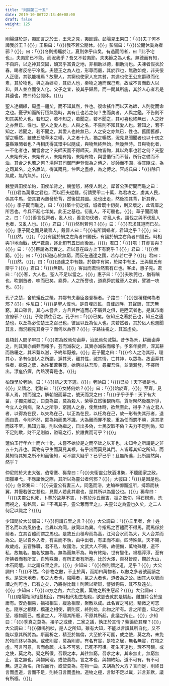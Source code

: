 ```yaml
---
title: "則陽第二十五"
date: 2019-10-06T22:13:46+08:00
draft: false
weight: 125
---
```




則陽游於楚，夷節言之於王，王未之見，夷節歸。彭陽見王果曰：「{{<span secondary>}}夫子何不譚我於王？{{</span>}}」王果曰：「{{<span secondary>}}我不若公閱休。{{</span>}}」彭陽曰：「{{<span secondary>}}公閱休奚為者邪？{{</span>}}」曰：「{{<span secondary>}}冬則擉鼈於江，夏則休乎山樊，有過而問者，曰『此予宅也』，夫夷節已不能，而況我乎？吾又不若夷節。夫夷節之為人也，無德而有知，不自許，以之神其交固，顛冥乎富貴之地，非相助以德，相助消也。夫凍者假衣於春，暍者反冬乎冷風。夫楚王之為人也，形尊而嚴，其於罪也，無赦如虎，非夫佞人正德，其孰能橈焉？故聖人，其窮也使家人忘其貧，其達也使王公忘爵祿而化卑，其於物也，與之為娛矣，其於人也，樂物之通而保己焉，故或不言而飲人以和，與人並立而使人化。父子之宜，彼其乎歸居，而一閒其所施，其於人心者若是其遠也，故曰待公閱休。{{</span>}}」



聖人達綢繆，周盡一體矣，而不知其然，性也。復命搖作而以天為師，人則從而命之也。憂乎知而所行恆無幾時，其有止也若之何？生而美者，人與之鑑，不告則不知其美於人也。若知之，若不知之，若聞之，若不聞之，其可喜也終無已，人之好之亦無已，性也。聖人之愛人也，人與之名，不告則不知其愛人也。若知之，若不知之，若聞之，若不聞之，其愛人也終無已，人之安之亦無已，性也。舊國舊都，望之暢然，雖使丘陵草木之緡，入之者十九，猶之暢然，況見見聞聞者也以十仞之臺縣眾閒者也？冉相氏得其環中以隨成，與物無終無始，無幾無時。日與物化者，一不化者也，闔嘗舍之？夫師天而不得師天，與物皆殉，其以為事也若之何？夫聖人未始有天，未始有人，未始有始，未始有物，與世偕行而不替，所行之備而不洫，其合之也若之何？湯得其司御門尹登恆為之傅之，從師而不囿，得其隨成，為之司其名，之名嬴法，得其兩見。仲尼之盡慮，為之傅之。容成氏曰：「{{<span secondary>}}除日無歲，無內無外。{{</span>}}」



魏瑩與田侯牟約，田侯牟背之，魏瑩怒，將使人刺之。犀首公孫衍聞而恥之曰：「{{<span secondary>}}君為萬乘之君也，而以匹夫從讎。衍請受甲二十萬，為君攻之，虜其人民，係其牛馬，使其君內熱發於背，然後拔其國。忌也出走，然後抶其背，折其脊。{{</span>}}」季子聞而恥之，曰：「{{<span secondary>}}築十仞之城，城者既十仞矣，則又壞之，此胥靡之所苦也。今兵不起七年矣，此王之基也。衍亂人，不可聽也。{{</span>}}」華子聞而醜之，曰：「{{<span secondary>}}善言伐齊者，亂人也，善言勿伐者，亦亂人也，謂伐之與不伐亂人也者，又亂人也。{{</span>}}」君曰：「{{<span secondary>}}然則若何？{{</span>}}」曰：「{{<span secondary>}}君求其道而已矣。{{</span>}}」惠子聞之而見戴晉人。戴晉人曰：「{{<span secondary>}}有所謂蝸者，君知之乎？{{</span>}}」曰：「{{<span secondary>}}然。{{</span>}}」「{{<span secondary>}}有國於蝸之左角者曰觸氏，有國於蝸之右角者曰蠻氏，時相與爭地而戰，伏尸數萬，逐北旬有五日而後反。{{</span>}}」君曰：「{{<span secondary>}}噫！其虛言與？{{</span>}}」曰：「{{<span secondary>}}臣請為君實之。君以意在四方上下有窮乎？{{</span>}}」君曰：「{{<span secondary>}}無窮。{{</span>}}」曰：「{{<span secondary>}}知遊心於無窮，而反在通達之國，若存若亡乎？{{</span>}}」君曰：「{{<span secondary>}}然。{{</span>}}」曰：「{{<span secondary>}}通達之中有魏，於魏中有梁，於梁中有王，王與蠻氏有辯乎？{{</span>}}」君曰：「{{<span secondary>}}無辯。{{</span>}}」客出而君惝然若有亡也。客出，惠子見。君曰：「{{<span secondary>}}客，大人也，聖人不足以當之。{{</span>}}」惠子曰：「{{<span secondary>}}夫吹莞也，猶有嗃也，吹劍首者，吷而已矣。堯舜，人之所譽也，道堯舜於戴晉人之前，譬猶一吷也。{{</span>}}」



孔子之楚，舍於蟻丘之漿，其鄰有夫妻臣妾登極者。子路曰：「{{<span secondary>}}是稯稯何為者邪？{{</span>}}」仲尼曰：「{{<span secondary>}}是聖人僕也。是自埋於民，自藏於畔，其聲銷，其志無窮，其口雖言，其心未嘗言，方且與世違而心不屑與之俱，是陸沉者也，是其市南宜僚邪？{{</span>}}」子路請往召之。孔子曰：「{{<span secondary>}}已矣。彼知丘之著於己也，知丘之適楚也，以丘為必使楚王之召己也，彼且以丘為佞人也。夫若然者，其於佞人也羞聞其言，而況親見其身乎？而何以為存？{{</span>}}」子路往視之，其室虛矣。



長梧封人問子牢曰：「{{<span secondary>}}君為政焉勿鹵莽，治民焉勿滅裂。昔予為禾，耕而鹵莽之，則其實亦鹵莽而報予，芸而滅裂之，其實亦滅裂而報予。予來年變齊，深其耕而熟耰之，其禾蘩以滋，予終年厭飧。{{</span>}}」莊子聞之曰：「{{<span secondary>}}今人之治其形，理其心，多有似封人之所謂，遁其天，離其性，滅其情，亡其神，以眾為。故鹵莽其性者，欲惡之孽，為性萑葦蒹葭，始萌以扶吾形，尋擢吾性，並潰漏發，不擇所出，漂疽疥癕，內熱溲膏是也。{{</span>}}」



柏矩學於老聃，曰：「{{<span secondary>}}請之天下遊。{{</span>}}」老聃曰：「{{<span secondary>}}已矣！天下猶是也。{{</span>}}」又請之。老聃曰：「{{<span secondary>}}女將何始？{{</span>}}」曰：「{{<span secondary>}}始於齊。{{</span>}}」至齊，見辜人焉，推而强之，解朝服而幕之，號天而哭之曰：「{{<span secondary>}}子乎子乎！天下有大菑，子獨先離之，曰莫為盜，莫為殺人，榮辱立然後覩所病，貨財聚然後覩所爭，今立人之所病，聚人之所爭，窮困人之身，使無休時，欲無至此，得乎？古之君人者，以得為在民，以失為在己，以正為在民，以枉為在己，故一形有失其形者，退而自責。今則不然，匿為物而愚不識，大為難而罪不敢，重為任而罰不勝，遠其塗而誅不至，民知力竭，則以偽繼之，日出多偽，士民安取不偽？夫力不足則偽，知不足則欺，財不足則盜，盜竊之行，於誰責而可乎？{{</span>}}」



蘧伯玉行年六十而六十化，未嘗不始於是之而卒詘之以非也，未知今之所謂是之非五十九非也。萬物有乎生而莫見其根，有乎出而莫見其門。人皆尊其知之所知，而莫知恃其知之所不知而後知，可不謂大疑乎？已乎已乎！且無所逃，此所謂然與，然乎？



仲尼問於大史大弢、伯常騫、狶韋曰：「{{<span secondary>}}夫衞靈公飲酒湛樂，不聽國家之政，田獵畢弋，不應諸侯之際，其所以為靈公者何邪？{{</span>}}」大弢曰：「{{<span secondary>}}是因是也。{{</span>}}」伯常騫曰：「{{<span secondary>}}夫靈公有妻三人，同濫而浴，史鰌奉御而進所，搏幣而扶翼，其慢若彼之甚也，見賢人若此其肅也，是其所以為靈公也。{{</span>}}」狶韋曰：「{{<span secondary>}}夫靈公也死，卜葬於故墓不吉，卜葬於沙丘而吉，掘之數仞，得石槨焉，洗而視之，有銘焉，曰『不馮其子，靈公奪而里之』，夫靈公之為靈也久矣，之二人何足以識之？{{</span>}}」



少知問於大公調曰：「{{<span secondary>}}何謂丘里之言？{{</span>}}」大公調曰：「{{<span secondary>}}丘里者，合十姓百名而以為風俗也，合異以為同，散同以為異。今指馬之百體而不得馬，而馬係於前者，立其百體而謂之馬也。是故丘山積卑而為高，江河合水而為大，大人合并而為公。是以自外入者，有主而不執，由中出者，有正而不距。四時殊氣，天不賜，故歲成，五官殊職，君不私，故國治，文武大人不賜，故德備，萬物殊理，道不私，故無名。無名故無為，無為而無不為。時有終始，世有變化，禍福淳淳，至有所拂者而有所宜，自殉殊面，有所正者有所差。比於大澤，百材皆度，觀於大山，木石同壇。此之謂丘里之言。{{</span>}}」少知曰：「{{<span secondary>}}然則謂之道，足乎？{{</span>}}」大公調曰：「{{<span secondary>}}不然。今計物之數，不止於萬，而期曰萬物者，以數之多者號而讀之也。是故天地者，形之大者也，陰陽者，氣之大者也，道者為之公。因其大以號而讀之則可也，已有之矣，乃將得比哉！則若以斯辯，譬猶狗馬，其不及遠矣。{{</span>}}」少知曰：「{{<span secondary>}}四方之內，六合之裏，萬物之所生惡起？{{</span>}}」大公調曰：「{{<span secondary>}}陰陽相照相蓋相治，四時相代相生相殺，欲惡去就於是橋起，雌雄片合於是庸有。安危相易，禍福相生，緩急相摩，聚散以成。此名實之可紀，精微之可志也。隨序之相理，橋運之相使，窮則反，終則始，此物之所有。言之所盡，知之所至，極物而已。覩道之人，不隨其所廢，不原其所起，此議之所止。{{</span>}}」少知曰：「{{<span secondary>}}季真之莫為，接子之或使，二家之議，孰正於其情？孰徧於其理？{{</span>}}」大公調曰：「{{<span secondary>}}雞鳴狗吠，是人之所知。雖有大知，不能以言讀其所自化，又不能以意其所將為。斯而析之，精至於無倫，大至於不可圍，或之使，莫之為，未免於物而終以為過。或使則實，莫為則虛。有名有實，是物之居，無名無實，在物之虛。可言可意，言而愈疏。未生不可忌，已死不可徂。死生非遠也，理不可覩。或之使，莫之為，疑之所假。吾觀之本，其往無窮，吾求之末，其來無止。無窮無止，言之無也，與物同理。或使莫為，言之本也，與物終始。道不可有，有不可無。道之為名，所假而行。或使莫為，在物一曲，夫胡為於大方？言而足，則終日言而盡道，言而不足，則終日言而盡物。道物之極，言默不足以載，非言非默，議有所極。{{</span>}}」